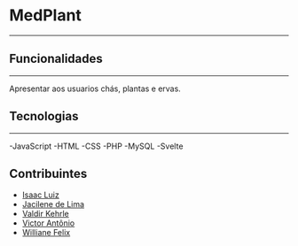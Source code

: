 # MedPlant
<hr/>

## Funcionalidades 
<hr/>

Apresentar aos usuarios chás, plantas e ervas.

## Tecnologias
<hr/>

-JavaScript
-HTML
-CSS
-PHP
-MySQL
-Svelte

## Contribuintes 
</hr>

- <a href="https://github.com/IsaacLuiz88"> Isaac Luiz </a>
- <a href="https://github.com/jacilima"> Jacilene de Lima </a>
- <a href="https://github.com/Kehrle"> Valdir Kehrle </a>
- <a href="https://github.com/victor16042002"> Victor Antônio </a>
- <a href="https://github.com/willyfelix"> Williane Felix </a>   

